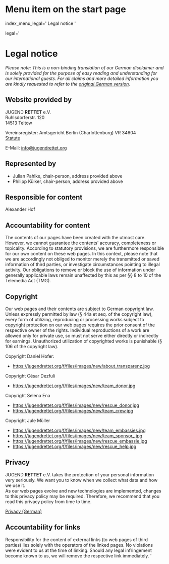 # Menu item on the start page
index_menu_legal='
Legal notice
'

legal='
# Legal notice

*Please note: This is a non-binding translation of our German disclaimer and is solely provided for the purpose of easy reading and understanding for our international guests. For all claims and more detailed information you are kindly requested to refer to the [original German version](../de/legal).*

## Website provided by

JUGEND **RETTET** e.V.  
Ruhlsdorferstr. 120  
14513 Teltow  

Vereinsregister: Amtsgericht Berlin (Charlottenburg) VR 34604  
[Statute](../f/files/Vereinssatzung_v1.pdf)  

E-Mail: <info@jugendrettet.org>

## Represented by

* Julian Pahlke, chair-person, address provided above
* Philipp Külker, chair-person, address provided above

## Responsible for content

Alexander Hof  

## Accountability for content

The contents of our pages have been created with the utmost care. However, we cannot guarantee the contents' accuracy, completeness or topicality. According to statutory provisions, we are furthermore responsible for our own content on these web pages. In this context, please note that we are accordingly not obliged to monitor merely the transmitted or saved information of third parties, or investigate circumstances pointing to illegal activity. Our obligations to remove or block the use of information under generally applicable laws remain unaffected by this as per §§ 8 to 10 of the Telemedia Act (TMG).

## Copyright

Our web pages and their contents are subject to German copyright law. Unless expressly permitted by law (§ 44a et seq. of the copyright law), every form of utilizing, reproducing or processing works subject to copyright protection on our web pages requires the prior consent of the respective owner of the rights. Individual reproductions of a work are allowed only for private use, so must not serve either directly or indirectly for earnings. Unauthorized utilization of copyrighted works is punishable (§ 106 of the copyright law).

Copyright Daniel Hofer:

* <https://jugendrettet.org/f/files/images/new/about_transparenz.jpg>

Copyright César Dezfuli

* <https://jugendrettet.org/f/files/images/new/team_donor.jpg>

Copyright Selena Ena

* <https://jugendrettet.org/f/files/images/new/rescue_donor.jpg>
* <https://jugendrettet.org/f/files/images/new/team_crew.jpg>

Copyright Jule Müller

* <https://jugendrettet.org/f/files/images/new/team_embassies.jpg>
* <https://jugendrettet.org/f/files/images/new/team_sponsor_.jpg>
* <https://jugendrettet.org/f/files/images/new/rescue_embassie.jpg>
* <https://jugendrettet.org/f/files/images/new/rescue_help.jpg>

## Privacy

JUGEND **RETTET** e.V. takes the protection of your personal information very seriously. We want you to know when we collect what data and how we use it.  
As our web pages evolve and new technologies are implemented, changes to this privacy policy may be required. Therefore, we recommend that you read this privacy policy from time to time.

[Privacy (German)](./privacy)

## Accountability for links

Responsibility for the content of external links (to web pages of third parties) lies solely with the operators of the linked pages. No violations were evident to us at the time of linking. Should any legal infringement become known to us, we will remove the respective link immediately.
'
